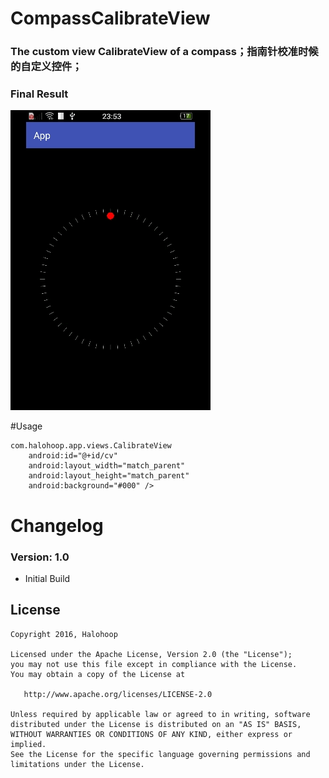 # CompassCalibrateView

### The custom view CalibrateView of a compass；指南针校准时候的自定义控件；

### Final Result
![Final Result](device-2016-09-25-235420.gif)

#Usage 

	com.halohoop.app.views.CalibrateView
        android:id="@+id/cv"
        android:layout_width="match_parent"
        android:layout_height="match_parent"
        android:background="#000" />

# Changelog 

### Version: 1.0

  * Initial Build

## License

    Copyright 2016, Halohoop

    Licensed under the Apache License, Version 2.0 (the "License");
    you may not use this file except in compliance with the License.
    You may obtain a copy of the License at

       http://www.apache.org/licenses/LICENSE-2.0

    Unless required by applicable law or agreed to in writing, software
    distributed under the License is distributed on an "AS IS" BASIS,
    WITHOUT WARRANTIES OR CONDITIONS OF ANY KIND, either express or implied.
    See the License for the specific language governing permissions and
    limitations under the License.
